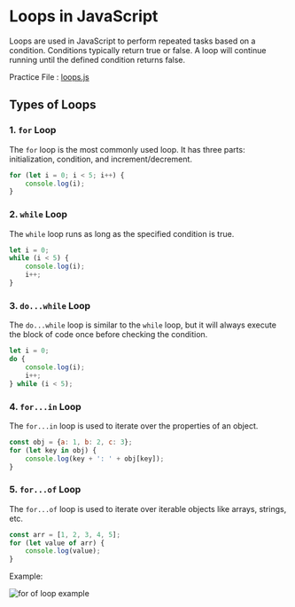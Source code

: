 # Loops in JavaScript

Loops are used in JavaScript to perform repeated tasks based on a condition. Conditions typically return true or false. A loop will continue running until the defined condition returns false.

Practice File : [loops.js](https://codepen.io/DE-LA-ROSA-VAZQUEZ-JOSUE/pen/emOYxvR)

## Types of Loops

### 1. `for` Loop
The `for` loop is the most commonly used loop. It has three parts: initialization, condition, and increment/decrement.

```javascript
for (let i = 0; i < 5; i++) {
    console.log(i);
}
```

### 2. `while` Loop
The `while` loop runs as long as the specified condition is true.

```javascript
let i = 0;
while (i < 5) {
    console.log(i);
    i++;
}
```

### 3. `do...while` Loop
The `do...while` loop is similar to the `while` loop, but it will always execute the block of code once before checking the condition.

```javascript
let i = 0;
do {
    console.log(i);
    i++;
} while (i < 5);
```

### 4. `for...in` Loop
The `for...in` loop is used to iterate over the properties of an object.

```javascript
const obj = {a: 1, b: 2, c: 3};
for (let key in obj) {
    console.log(key + ': ' + obj[key]);
}
```

### 5. `for...of` Loop
The `for...of` loop is used to iterate over iterable objects like arrays, strings, etc.

```javascript
const arr = [1, 2, 3, 4, 5];
for (let value of arr) {
    console.log(value);
}
```
Example:

<img scr="resources/js-for-of-loop-example.png" alt="for of loop example">

